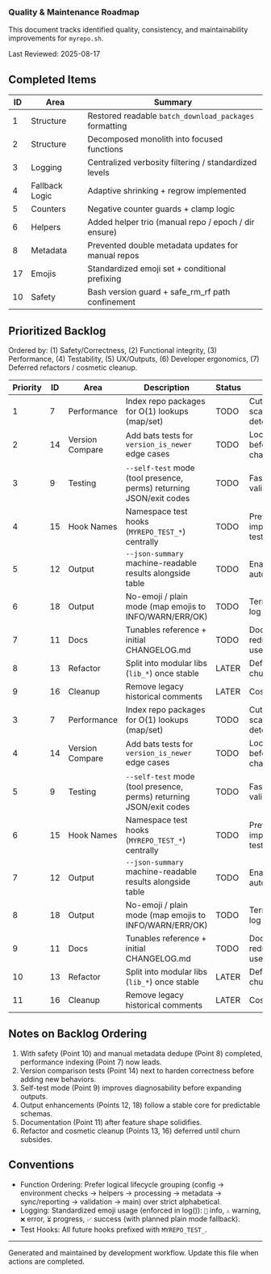 ### Quality & Maintenance Roadmap

This document tracks identified quality, consistency, and maintainability improvements for `myrepo.sh`.

Last Reviewed: 2025-08-17

## Completed Items

| ID | Area | Summary |
|----|------|---------|
| 1 | Structure | Restored readable `batch_download_packages` formatting |
| 2 | Structure | Decomposed monolith into focused functions |
| 3 | Logging | Centralized verbosity filtering / standardized levels |
| 4 | Fallback Logic | Adaptive shrinking + regrow implemented |
| 5 | Counters | Negative counter guards + clamp logic |
| 6 | Helpers | Added helper trio (manual repo / epoch / dir ensure) |
| 8 | Metadata | Prevented double metadata updates for manual repos |
| 17 | Emojis | Standardized emoji set + conditional prefixing |
| 10 | Safety | Bash version guard + safe_rm_rf path confinement |

## Prioritized Backlog

Ordered by: (1) Safety/Correctness, (2) Functional integrity, (3) Performance, (4) Testability, (5) UX/Outputs, (6) Developer ergonomics, (7) Deferred refactors / cosmetic cleanup.

| Priority | ID | Area | Description | Status | Rationale |
|----------|----|------|-------------|--------|-----------|
| 1 | 7  | Performance | Index repo packages for O(1) lookups (map/set) | TODO | Cuts repeated grep scans in determine_repo_source |
| 2 | 14 | Version Compare | Add bats tests for `version_is_newer` edge cases | TODO | Locks correctness before further logic changes |
| 3 | 9  | Testing | `--self-test` mode (tool presence, perms) returning JSON/exit codes | TODO | Fast environment validation & CI hook |
| 4 | 15 | Hook Names | Namespace test hooks (`MYREPO_TEST_*`) centrally | TODO | Prevents collisions; improves clarity for tests |
| 5 | 12 | Output | `--json-summary` machine-readable results alongside table | TODO | Enables integration / automation |
| 6 | 18 | Output | No-emoji / plain mode (map emojis to INFO/WARN/ERR/OK) | TODO | Terminal compatibility / log parsers |
| 7 | 11 | Docs | Tunables reference + initial CHANGELOG.md | TODO | Documentation debt reduction; supports users |
| 8 | 13 | Refactor | Split into modular libs (`lib_*`) once stable | LATER | Defer until feature churn settles |
| 9 | 16 | Cleanup | Remove legacy historical comments | LATER | Cosmetic; safe last |
| 3 | 7  | Performance | Index repo packages for O(1) lookups (map/set) | TODO | Cuts repeated grep scans in determine_repo_source |
| 4 | 14 | Version Compare | Add bats tests for `version_is_newer` edge cases | TODO | Locks correctness before further logic changes |
| 5 | 9  | Testing | `--self-test` mode (tool presence, perms) returning JSON/exit codes | TODO | Fast environment validation & CI hook |
| 6 | 15 | Hook Names | Namespace test hooks (`MYREPO_TEST_*`) centrally | TODO | Prevents collisions; improves clarity for tests |
| 7 | 12 | Output | `--json-summary` machine-readable results alongside table | TODO | Enables integration / automation |
| 8 | 18 | Output | No-emoji / plain mode (map emojis to INFO/WARN/ERR/OK) | TODO | Terminal compatibility / log parsers |
| 9 | 11 | Docs | Tunables reference + initial CHANGELOG.md | TODO | Documentation debt reduction; supports users |
|10 | 13 | Refactor | Split into modular libs (`lib_*`) once stable | LATER | Defer until feature churn settles |
|11 | 16 | Cleanup | Remove legacy historical comments | LATER | Cosmetic; safe last |

## Notes on Backlog Ordering

1. With safety (Point 10) and manual metadata dedupe (Point 8) completed, performance indexing (Point 7) now leads.
2. Version comparison tests (Point 14) next to harden correctness before adding new behaviors.
3. Self-test mode (Point 9) improves diagnosability before expanding outputs.
4. Output enhancements (Points 12, 18) follow a stable core for predictable schemas.
5. Documentation (Point 11) after feature shape solidifies.
6. Refactor and cosmetic cleanup (Points 13, 16) deferred until churn subsides.

## Conventions

* Function Ordering: Prefer logical lifecycle grouping (config → environment checks → helpers → processing → metadata → sync/reporting → validation → main) over strict alphabetical.
* Logging: Standardized emoji usage (enforced in log()): `📘` info, `⚠️` warning, `❌` error, `⏳` progress, `✅` success (with planned plain mode fallback).
* Test Hooks: All future hooks prefixed with `MYREPO_TEST_`.

---
Generated and maintained by development workflow. Update this file when actions are completed.
